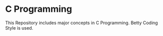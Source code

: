 
# C Programming

This Repository includes major concepts in C Programming.
Betty Coding Style is used.


